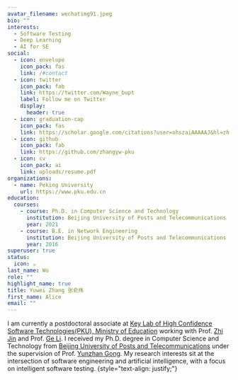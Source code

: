 ```yaml
---
avatar_filename: wechatimg91.jpeg
bio: ""
interests:
  - Software Testing
  - Deep Learning
  - AI for SE
social:
  - icon: envelope
    icon_pack: fas
    link: /#contact
  - icon: twitter
    icon_pack: fab
    link: https://twitter.com/Wayne_bupt
    label: Follow me on Twitter
    display:
      header: true
  - icon: graduation-cap
    icon_pack: fas
    link: https://scholar.google.com/citations?user=ohszaiAAAAAJ&hl=zh-CN
  - icon: github
    icon_pack: fab
    link: https://github.com/zhangyw-pku
  - icon: cv
    icon_pack: ai
    link: uploads/resume.pdf
organizations:
  - name: Peking University
    url: https://www.pku.edu.cn
education:
  courses:
    - course: Ph.D. in Computer Science and Technology
      institution: Beijing University of Posts and Telecommunications
      year: 2021
    - course: B.E. in Network Engineering
      institution: Beijing University of Posts and Telecommunications
      year: 2016
superuser: true
status:
  icon: ☕️
last_name: Wu
role: ""
highlight_name: true
title: Yuwei Zhang 张俞炜
first_name: Alice
email: ""
---
```

I am currently a postdoctoral associate at [Key Lab of High Confidence Software Technologies(PKU), Ministry of Education](http://hcst.pku.edu.cn) working with Prof. [Zhi Jin](http://faculty.pku.edu.cn/zhijin) and Prof. [Ge Li](https://ligechina.github.io). I received my Ph.D. degree in Computer Science and Technology from [Beijing University of Posts and Telecommunications](https://www.bupt.edu.cn) under the supervision of Prof. [Yunzhan Gong](https://scs.bupt.edu.cn/info/1292/2713.htm). My research interests sit at the intersection of software engineering and artificial intelligence, with a focus on intelligent software testing.
{style="text-align: justify;"}